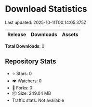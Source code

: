 # Download Statistics

Last updated: 2025-10-11T00:14:05.375Z

| Release | Downloads | Assets |
|---------|-----------|--------|

**Total Downloads**: 0

## Repository Stats

- ⭐ Stars: 0
- 👁️ Watchers: 0
- 🍴 Forks: 0
- 📦 Size: 249.04 MB
- Traffic stats: Not available
